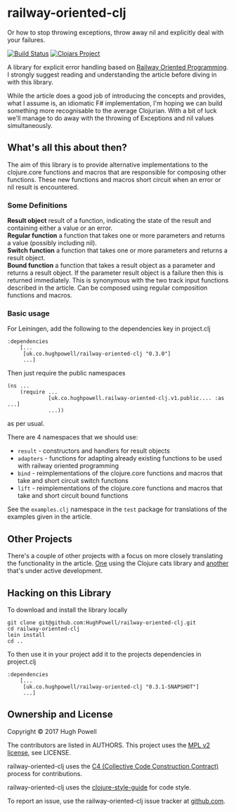 # railway-oriented-clj

Or how to stop throwing exceptions, throw away nil and explicitly deal with your failures.

[![Build Status](https://travis-ci.org/HughPowell/railway-oriented-clj.svg?branch=master)](https://travis-ci.org/HughPowell/railway-oriented-clj)
[![Clojars Project](https://img.shields.io/clojars/v/uk.co.hughpowell/railway-oriented-clj.svg)](https://clojars.org/uk.co.hughpowell/railway-oriented-clj)

A library for explicit error handling based on [Railway Oriented Programming](https://fsharpforfunandprofit.com/posts/recipe-part2/).  I strongly suggest reading and understanding the article before diving in with this library.

While the article does a good job of introducing the concepts and provides, what I assume is, an idiomatic F# implementation, I'm hoping we can build something more recognisable to the average Clojurian.  With a bit of luck we'll manage to do away with the throwing of Exceptions and nil values simultaneously.

## What's all this about then?

The aim of this library is to provide alternative implementations to the clojure.core functions and macros that are responsible for composing other functions.  These new functions and macros short circuit when an error or nil result is encountered.

### Some Definitions

**Result object** result of a function, indicating the state of the result and containing either a value or an error.  
**Regular function** a function that takes one or more parameters and returns a value (possibly including nil).  
**Switch function** a function that takes one or more parameters and returns a result object.  
**Bound function** a function that takes a result object as a parameter and returns a result object.  If the parameter result object is a failure then this is returned immediately.  This is synonymous with the two track input functions described in the article.  Can be composed using regular composition functions and macros.

### Basic usage

For Leiningen, add the following to the dependencies key in project.clj

    :dependencies
        [...
         [uk.co.hughpowell/railway-oriented-clj "0.3.0"]
         ...]

Then just require the public namespaces

    (ns ... 
        (require ... 
                 [uk.co.hughpowell.railway-oriented-clj.v1.public.... :as ...]
                 ...))

as per usual.

There are 4 namespaces that we should use:
 * `result` - constructors and handlers for result objects
 * `adapters` - functions for adapting already existing functions to be used with railway oriented programming
 * `bind` - reimplementations of the clojure.core functions and macros that take and short circuit switch functions
 * `lift` - reimplementations of the clojure.core functions and macros that take and short circuit bound functions

See the `examples.clj` namespace in the `test` package for translations of the examples given in the article.

## Other Projects

There's a couple of other projects with a focus on more closely translating the functionality in the article. [One](https://gist.github.com/ah45/7518292c620679c460557a7038751d6d) using the Clojure cats library and [another](https://github.com/jwillem/rop-clojure) that's under active development.

## Hacking on this Library

To download and install the library locally

    git clone git@github.com:HughPowell/railway-oriented-clj.git
    cd railway-oriented-clj
    lein install
    cd ..

To then use it in your project add it to the projects dependencies in project.clj

    :dependencies
        [...
         [uk.co.hughpowell/railway-oriented-clj "0.3.1-SNAPSHOT"]
         ...]

## Ownership and License

Copyright © 2017 Hugh Powell

The contributors are listed in AUTHORS. This project uses the [MPL v2 license](https://www.mozilla.org/en-US/MPL/2.0/), see LICENSE.

railway-oriented-clj uses the [C4 (Collective Code Construction Contract)](https://rfc.zeromq.org/spec:42/C4) process for contributions.

railway-oriented-clj uses the [clojure-style-guide](https://github.com/bbatsov/clojure-style-guide) for code style.

To report an issue, use the railway-oriented-clj issue tracker at [github.com](https://github.com/HughPowell/railway-oriented-clj/issues).